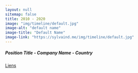 ```yaml
---
layout: null
sitemap: false
title: 2010 - 2020
image: "img/timeline/default.jpg"
image-alt: "default name"
image-title: "Default Name"
image-link: "https://sylvaind.me/img/timeline/default.jpg"
---
```

##### Position Title - Company Name - Country  
[Liens](http://sylvaind.me) 